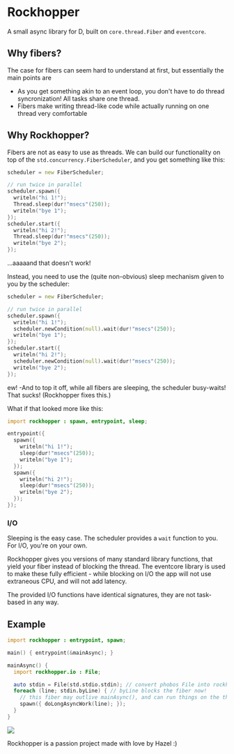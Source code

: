 # Rockhopper

A small async library for D, built on `core.thread.Fiber` and `eventcore`.

## Why fibers?

The case for fibers can seem hard to understand at first, but essentially the main points are
 - As you get something akin to an event loop, you don't have to do thread syncronization! All tasks share one thread.
 - Fibers make writing thread-like code while actually running on one thread very comfortable

## Why Rockhopper?

Fibers are not as easy to use as threads.
We can build our functionality on top of the `std.concurrency.FiberScheduler`, and you get something like this:
```d
scheduler = new FiberScheduler;

// run twice in parallel
scheduler.spawn({
  writeln("hi 1!");
  Thread.sleep(dur!"msecs"(250));
  writeln("bye 1");
});
scheduler.start({
  writeln("hi 2!");
  Thread.sleep(dur!"msecs"(250));
  writeln("bye 2");
});
```

...aaaaand that doesn't work!

Instead, you need to use the (quite non-obvious) sleep mechanism given to you by the scheduler:
```d
scheduler = new FiberScheduler;

// run twice in parallel
scheduler.spawn({
  writeln("hi 1!");
  scheduler.newCondition(null).wait(dur!"msecs"(250));
  writeln("bye 1");
});
scheduler.start({
  writeln("hi 2!");
  scheduler.newCondition(null).wait(dur!"msecs"(250));
  writeln("bye 2");
});
```

ew! -And to top it off, while all fibers are sleeping, the scheduler busy-waits! That sucks! (Rockhopper fixes this.)

What if that looked more like this:
```d
import rockhopper : spawn, entrypoint, sleep;

entrypoint({
  spawn({
    writeln("hi 1!");
    sleep(dur!"msecs"(250));
    writeln("bye 1");
  });
  spawn({
    writeln("hi 2!");
    sleep(dur!"msecs"(250));
    writeln("bye 2");
  });
});
```

### I/O

Sleeping is the easy case. The scheduler provides a `wait` function to you.
For I/O, you're on your own.

Rockhopper gives you versions of many standard library functions, that yield your fiber instead of blocking the thread.
The eventcore library is used to make these fully efficient - while blocking on I/O the app will not use extraneous CPU,
and will not add latency.

The provided I/O functions have identical signatures, they are not task-based in any way.

## Example

```d
import rockhopper : entrypoint, spawn;

main() { entrypoint(&mainAsync); }

mainAsync() {
  import rockhopper.io : File;

  auto stdin = File(std.stdio.stdin); // convert phobos File into rockhopper File
  foreach (line; stdin.byLine) { // byLine blocks the fiber now!
    // this fiber may outlive mainAsync(), and can run things on the thread while the main one is waiting for a line
    spawn({ doLongAsyncWork(line); });
  }
}
```

![](https://github.com/catppuccin/catppuccin/raw/main/assets/footers/gray0_ctp_on_line.svg)

Rockhopper is a passion project made with love by Hazel :)
